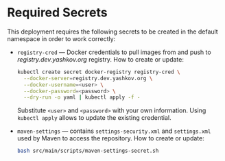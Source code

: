 # Required Secrets

This deployment requires the following secrets to be created in the
default namespace in order to work correctly:

* `registry-cred` — Docker credentials to pull images from and
  push to _registry.dev.yashkov.org_ registry. How to create or update:
  ```sh
  kubectl create secret docker-registry registry-cred \
    --docker-server=registry.dev.yashkov.org \
    --docker-username=<user> \
    --docker-password=<password> \
    --dry-run -o yaml | kubectl apply -f -
  ```
  Substitute `<user>` and `<password>` with your own information.
  Using `kubectl apply` allows to update the existing credential.

* `maven-settings` — contains `settings-security.xml` and `settings.xml`
  used by Maven to access the repository. How to create or update:
  ```sh
  bash src/main/scripts/maven-settings-secret.sh
  ```
